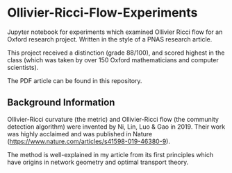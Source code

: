 # Ollivier-Ricci-Flow-Experiments
Jupyter notebook for experiments which examined Ollivier Ricci flow for an Oxford research project. Written in the style of a PNAS research article. 

This project received a distinction (grade 88/100), and scored highest in the class (which was taken by over 150 Oxford mathematicians and computer scientists).

The PDF article can be found in this repository. 

## Background Information

Ollivier-Ricci curvature (the metric) and Ollivier-Ricci flow (the community detection algorithm) were invented by Ni, Lin, Luo & Gao in 2019. Their work was highly acclaimed and was published in Nature (https://www.nature.com/articles/s41598-019-46380-9). 

The method is well-explained in my article from its first principles which have origins in network geometry and optimal transport theory.  
